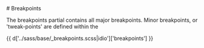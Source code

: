 <seciton class="copy">
# Breakpoints

The breakpoints partial contains all major breakpoints. Minor breakpoints, or 'tweak-points' are defined within the 

{{ d['../sass/base/_breakpoints.scss|idio']['breakpoints'] }}


</section>
